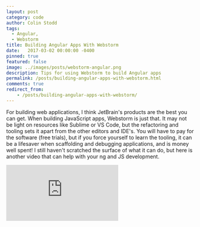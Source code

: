 ```yaml
---
layout: post
category: code
author: Colin Stodd
tags:
  - Angular,
  - Webstorm
title: Building Angular Apps With Webstorm
date:   2017-03-02 00:00:00 -0400
pinned: true
featured: false
image: ../images/posts/webstorm-angular.png
description: Tips for using Webstorm to build Angular apps
permalink: /posts/building-angular-apps-with-webstorm.html
comments: true
redirect_from:
    - /posts/building-angular-apps-with-webstorm/
---
```


For building web applications, I think JetBrain's products are the best you can get. When building JavaScript apps, Webstorm is just that. It may not be light on resources like Sublime or VS Code, but the refactoring and tooling sets it apart from the other editors and IDE's. You will have to pay for the software (free trials), but if you force yourself to learn the tooling, it can be a lifesaver when scaffolding and debugging applications, and is money well spent! I still haven't scratched the surface of what it can do, but here is another video that can help with your ng and JS development.

<iframe width="auto" height="auto" src="https://www.youtube.com/embed/upgjCMHGpwo" frameborder="0" allow="accelerometer; autoplay; encrypted-media; gyroscope; picture-in-picture" allowfullscreen class="image fit"></iframe>
